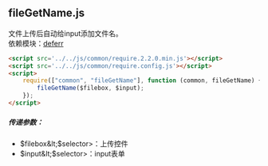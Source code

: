 ## fileGetName.js

文件上传后自动给input添加文件名。   
依赖模块：[deferr](./deferr.md)
```html
<script src='../../js/common/require.2.2.0.min.js'></script>
<script src='../../js/common/require.config.js'></script>
<script>
	require(["common", "fileGetName"], function (common, fileGetName) {
		fileGetName($filebox, $input);
	});
</script>
```
##### 传递参数：
* $filebox&lt;$selector&gt;：上传控件
* $input&lt;$selector&gt;：input表单